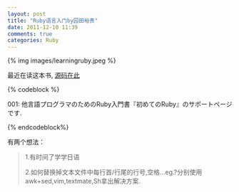 ```yaml
---
layout: post
title: "Ruby语言入门by园田裕贵"
date: 2011-12-10 11:39
comments: true
categories: Ruby
---
```


{% img images/learningruby.jpeg %}


最近在读这本书,   [源码在此](http://yugui.jp/files/learning-ruby-examples.20080616-143903.zip)

{% codeblock %}

001: 他言語プログラマのためのRuby入門書『初めてのRuby』のサポートページです.
  
{% endcodeblock%}


有两个想法：

> 1.有时间了学学日语
>
> 2.如何替换掉文本文件中每行首/行尾的行号,空格...eg.?分别使用awk+sed,vim,textmate,Sh拿出解决方案.